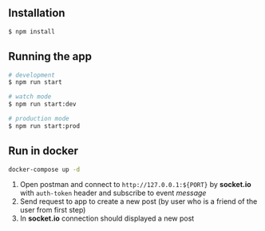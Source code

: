 ## Installation

```bash
$ npm install
```

## Running the app

```bash
# development
$ npm run start

# watch mode
$ npm run start:dev

# production mode
$ npm run start:prod
```

## Run in docker

```bash
docker-compose up -d
```

1. Open postman and connect to `http://127.0.0.1:${PORT}` by **socket.io** with `auth-token` header and subscribe to event _message_
2. Send request to app to create a new post (by user who is a friend of the user from first step)
3. In **socket.io** connection should displayed a new post